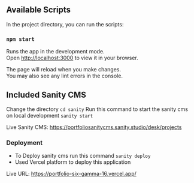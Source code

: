 ## Available Scripts

In the project directory, you can run the scripts:

### `npm start`

Runs the app in the development mode.\
Open [http://localhost:3000](http://localhost:3000) to view it in your browser.

The page will reload when you make changes.\
You may also see any lint errors in the console.

## Included Sanity CMS

Change the directory `cd sanity`
Run this command to start the sanity cms on local development `sanity start`

Live Sanity CMS: https://portfoliosanitycms.sanity.studio/desk/projects

### Deployment
- To Deploy sanity cms run this command `sanity deploy`
- Used Vercel platform to deploy this application

Live URL: https://portfolio-six-gamma-16.vercel.app/

